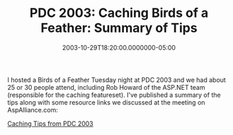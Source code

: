 ﻿---
title: "PDC 2003: Caching Birds of a Feather: Summary of Tips"
date: "2003-10-29T18:20:00.0000000-05:00"
description: I hosted a Birds of a Feather Tuesday night at PDC 2003 and we had
featuredImage: /img/aspnetcore-logo.png
---

I hosted a Birds of a Feather Tuesday night at PDC 2003 and we had about 25 or 30 people attend, including Rob Howard of the ASP.NET team (responsible for the caching featureset). I've published a summary of the tips along with some resource links we discussed at the meeting on AspAlliance.com:

[Caching Tips from PDC 2003](http://aspalliance.com/articleViewer.aspx?aId=249)

